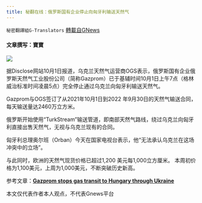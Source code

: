 ```yaml
---
title: 秘翻在线：俄罗斯国有企业停止向匈牙利输送天然气
---
```

`秘密翻譯組G-Translators` [轉載自GNews](https://gnews.org/zh-hans/1568334/)

#### 文章撰写：寶寶

![](https://assets.gnews.org/wp-content/uploads/2021/10/Gazprom-starts-suppdso-Hungary-bypassing-Ukraine.jpg)

据Disclose网站10月1日报道，乌克兰天然气运营商OGS表示，俄罗斯国有企业俄罗斯天然气工业股份公司（简称Gazprom）已于基辅时间10月1日上午7点（格林威治标准时间凌晨5点）完全停止通过乌克兰向匈牙利输送天然气。

Gazprom与OGS签订了从2021年10月1日到2022 年9月30日的天然气输送合同，每天输送量达2460万立方米。

俄罗斯开始使用“TurkStream”输送管道，即南部天然气路线，绕过乌克兰向匈牙利直接出售天然气，无视与乌克兰现有的合同。

匈牙利总理奥尔班（Orban）今天在国家电视台表示，他“无法承认乌克兰在这场冲突中的立场”。

与此同时，欧洲的天然气现货价格已超过1,200 美元每1,000立方厘米。 本周初价格为1,100美元，上周为1,000美元，不断突破历史新高。

参考文章：[**Gazprom stops gas transit to Hungary through Ukraine**](https://www.disclose.tv/gazprom-stops-gas-transit-to-hungary-through-ukraine/)

本文仅代表作者本人观点，不代表Gnews平台
